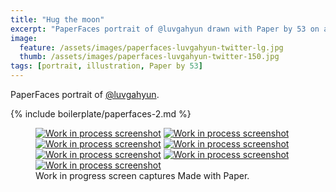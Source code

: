 ```yaml
---
title: "Hug the moon"
excerpt: "PaperFaces portrait of @luvgahyun drawn with Paper by 53 on an iPad."
image: 
  feature: /assets/images/paperfaces-luvgahyun-twitter-lg.jpg
  thumb: /assets/images/paperfaces-luvgahyun-twitter-150.jpg
tags: [portrait, illustration, Paper by 53]
---
```


PaperFaces portrait of [@luvgahyun](http://twitter.com/luvgahyun).

{% include boilerplate/paperfaces-2.md %}

<figure class="third">
  <a href="{{ site.url }}/assets/images/paperfaces-luvgahyun-process-1-lg.jpg"><img src="{{ site.url }}/assets/images/paperfaces-luvgahyun-process-1-600.jpg" alt="Work in process screenshot"></a>
  <a href="{{ site.url }}/assets/images/paperfaces-luvgahyun-process-2-lg.jpg"><img src="{{ site.url }}/assets/images/paperfaces-luvgahyun-process-2-600.jpg" alt="Work in process screenshot"></a>
  <a href="{{ site.url }}/assets/images/paperfaces-luvgahyun-process-3-lg.jpg"><img src="{{ site.url }}/assets/images/paperfaces-luvgahyun-process-3-600.jpg" alt="Work in process screenshot"></a>
  <a href="{{ site.url }}/assets/images/paperfaces-luvgahyun-process-4-lg.jpg"><img src="{{ site.url }}/assets/images/paperfaces-luvgahyun-process-4-600.jpg" alt="Work in process screenshot"></a>
  <a href="{{ site.url }}/assets/images/paperfaces-luvgahyun-process-5-lg.jpg"><img src="{{ site.url }}/assets/images/paperfaces-luvgahyun-process-5-600.jpg" alt="Work in process screenshot"></a>
  <a href="{{ site.url }}/assets/images/paperfaces-luvgahyun-process-6-lg.jpg"><img src="{{ site.url }}/assets/images/paperfaces-luvgahyun-process-6-600.jpg" alt="Work in process screenshot"></a>
  <a href="{{ site.url }}/assets/images/paperfaces-luvgahyun-process-7-lg.jpg"><img src="{{ site.url }}/assets/images/paperfaces-luvgahyun-process-7-600.jpg" alt="Work in process screenshot"></a>
  <figcaption>Work in progress screen captures Made with Paper.</figcaption>
</figure>